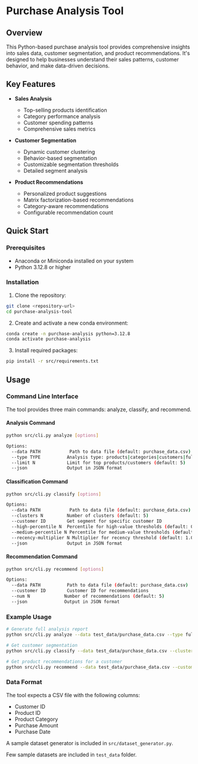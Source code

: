 # Purchase Analysis Tool

## Overview
This Python-based purchase analysis tool provides comprehensive insights into sales data, customer segmentation, and product recommendations. It's designed to help businesses understand their sales patterns, customer behavior, and make data-driven decisions.

## Key Features
- **Sales Analysis**
  - Top-selling products identification
  - Category performance analysis
  - Customer spending patterns
  - Comprehensive sales metrics

- **Customer Segmentation**
  - Dynamic customer clustering
  - Behavior-based segmentation
  - Customizable segmentation thresholds
  - Detailed segment analysis

- **Product Recommendations**
  - Personalized product suggestions
  - Matrix factorization-based recommendations
  - Category-aware recommendations
  - Configurable recommendation count

## Quick Start

### Prerequisites
- Anaconda or Miniconda installed on your system
- Python 3.12.8 or higher

### Installation
1. Clone the repository:
```bash
git clone <repository-url>
cd purchase-analysis-tool
```

2. Create and activate a new conda environment:
```bash
conda create -n purchase-analysis python=3.12.8
conda activate purchase-analysis
```

3. Install required packages:
```bash
pip install -r src/requirements.txt
```

## Usage

### Command Line Interface
The tool provides three main commands: analyze, classify, and recommend.

#### Analysis Command
```bash
python src/cli.py analyze [options]

Options:
  --data PATH           Path to data file (default: purchase_data.csv)
  --type TYPE          Analysis type: products|categories|customers|full (default: full)
  --limit N            Limit for top products/customers (default: 5)
  --json               Output in JSON format
```

#### Classification Command
```bash
python src/cli.py classify [options]

Options:
  --data PATH           Path to data file (default: purchase_data.csv)
  --clusters N         Number of clusters (default: 5)
  --customer ID        Get segment for specific customer ID
  --high-percentile N  Percentile for high-value thresholds (default: 0.75)
  --medium-percentile N Percentile for medium-value thresholds (default: 0.50)
  --recency-multiplier N Multiplier for recency threshold (default: 1.0)
  --json               Output in JSON format
```

#### Recommendation Command
```bash
python src/cli.py recommend [options]

Options:
  --data PATH          Path to data file (default: purchase_data.csv)
  --customer ID        Customer ID for recommendations
  --num N             Number of recommendations (default: 5)
  --json              Output in JSON format
```

### Example Usage
```bash
# Generate full analysis report
python src/cli.py analyze --data test_data/purchase_data.csv --type full --limit 10

# Get customer segmentation
python src/cli.py classify --data test_data/purchase_data.csv --clusters 6 --high-percentile 0.8

# Get product recommendations for a customer
python src/cli.py recommend --data test_data/purchase_data.csv --customer C001 --num 5

```

### Data Format
The tool expects a CSV file with the following columns:
- Customer ID
- Product ID
- Product Category
- Purchase Amount
- Purchase Date

A sample dataset generator is included in `src/dataset_generator.py`.

Few sample datasets are included in `test_data` folder.